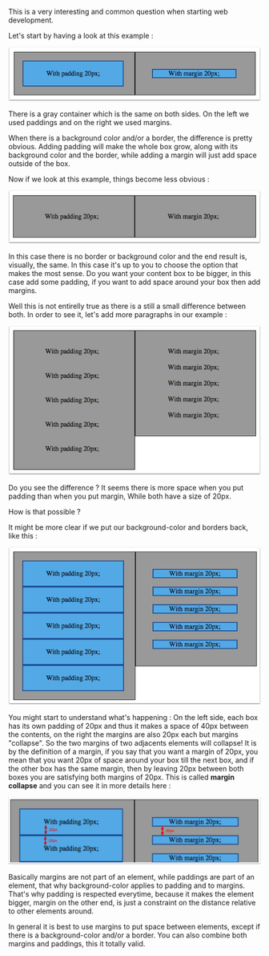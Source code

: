 This is a very interesting and common question when starting web development.

Let's start by having a look at this example :

![](.guides/img/one-background.png)

There is a gray container which is the same on both sides. On the left we used paddings and on the right we used margins.

When there is a background color and/or a border, the difference is pretty obvious. Adding padding will make the whole box grow, along with its background color and the border, while adding a margin will just add space outside of the box.

Now if we look at this example, things become less obvious :

![](.guides/img/one-transparent.png)

In this case there is no border or background color and the end result is, visually, the same. In this case it's up to you to choose the option that makes the most sense. Do you want your content box to be bigger, in this case add some padding, if you want to add space around your box then add margins.

Well this is not entirelly true as there is a still a small difference between both. In order to see it, let's add more paragraphs in our example :

![](.guides/img/multi-transparent.png)

Do you see the difference ? It seems there is more space when you put padding than when you put margin, While both have a size of 20px.

How is that possible ?

It might be more clear if we put our background-color and borders back, like this :

![](.guides/img/multi-background.png)

You might start to understand what's happening : On the left side, each box has its own padding of 20px and thus it makes a space of 40px between the contents, on the right the margins are also 20px each but margins "collapse". 
So the two margins of two adjacents elements will collapse! It is by the definition of a margin, if you say that you want a margin of 20px, you mean that you want 20px of space around your box till the next box, and if the other box has the same margin, then by leaving 20px between both boxes you are satisfying both margins of 20px. This is called **margin collapse** and you can see it in more details here :

![](.guides/img/multi-background-zoom.png)

Basically margins are not part of an element, while paddings are part of an element, that why background-color applies to padding and to margins. That's why padding is respected everytime, because it makes the element bigger, margin on the other end, is just a constraint on the distance relative to other elements around.

In general it is best to use margins to put space between elements, except if there is a background-color and/or a border. You can also combine both margins and paddings, this it totally valid.